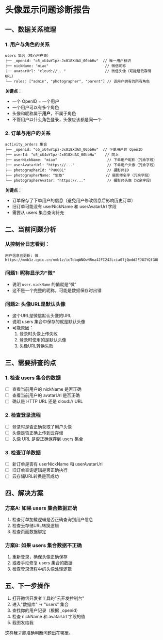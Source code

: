 # 头像显示问题诊断报告

## 一、数据关系梳理

### 1. 用户与角色的关系
```
users 集合（核心用户表）
├── _openid: "o5_xU4wY1pz-Jx018XdAX_00bbHw"  // 唯一用户标识
├── nickName: "miao"                          // 微信昵称
├── avatarUrl: "cloud://..."                  // 微信头像（可能是云存储URL）
└── roles: ["admin", "photographer", "parent"] // 该用户拥有的所有角色
```

**关键点**：
- 一个 OpenID = 一个用户
- 一个用户可以有多个角色
- 头像和昵称属于**用户**，不属于角色
- 不管用户以什么角色登录，头像应该都是同一个

### 2. 订单与用户的关系
```
activity_orders 集合
├── _openid: "o5_xU4wY1pz-Jx018XdAX_00bbHw"  // 下单用户的 OpenID
├── userId: "o5_xU4wY1pz-Jx018XdAX_00bbHw"    // 同上
├── userNickName: "miao"                       // 下单用户昵称（冗余字段）
├── userAvatarUrl: "https://..."               // 下单用户头像（冗余字段）
├── photographerId: "PHO001"                   // 摄影师ID
├── photographerName: "史依"                   // 摄影师名字（冗余字段）
└── photographerAvatar: "https://..."          // 摄影师头像（冗余字段）
```

**关键点**：
- 订单保存了下单用户的信息（避免用户修改信息后影响历史订单）
- 旧订单可能没有 userNickName 和 userAvatarUrl 字段
- 需要从 users 集合查询补充

## 二、当前问题分析

### 从控制台日志看到：
```
用户信息已更新: 微 https://mmb1z.qpic.cn/mmb1z/icTdbqWNOwNRna42FI242Lcia07jQodd2FJGIYQfG0LAJGFxM4FbnQP6yfMxBgJ0F3YRqJCJ1aPAK2dQagdusBZg/0
```

### 问题1: 昵称显示为"微"
- 说明 `user.nickName` 的值就是"微"
- 这不是一个完整的昵称，可能是数据保存时出错

### 问题2: 头像URL是默认头像
- 这个URL是微信默认头像的URL
- 说明 users 集合中保存的就是默认头像
- 可能原因：
  1. 登录时头像上传失败
  2. 登录时使用的是默认头像
  3. 头像URL转换失败

## 三、需要排查的点

### 1. 检查 users 集合的数据
- [ ] 查看当前用户的 nickName 是否正确
- [ ] 查看当前用户的 avatarUrl 是否正确
- [ ] 确认是 HTTP URL 还是 cloud:// URL

### 2. 检查登录流程
- [ ] 登录时是否正确获取了用户头像
- [ ] 头像是否正确上传到云存储
- [ ] 头像 URL 是否正确保存到 users 集合

### 3. 检查订单数据
- [ ] 新订单是否有 userNickName 和 userAvatarUrl
- [ ] 旧订单查询逻辑是否正确执行
- [ ] 云存储URL转换是否成功

## 四、解决方案

### 方案A: 如果 users 集合数据正确
1. 检查订单加载逻辑是否正确查询到用户信息
2. 检查云存储URL转换逻辑
3. 检查页面数据绑定

### 方案B: 如果 users 集合数据不正确
1. 重新登录，确保头像正确保存
2. 或者手动修复 users 集合的数据
3. 检查登录流程中的头像处理逻辑

## 五、下一步操作

1. 打开微信开发者工具的"云开发控制台"
2. 进入"数据库" -> "users" 集合
3. 查找你的用户记录（根据 _openid）
4. 检查 nickName 和 avatarUrl 字段的值
5. 截图发给我

这样我才能准确判断问题出在哪里。

